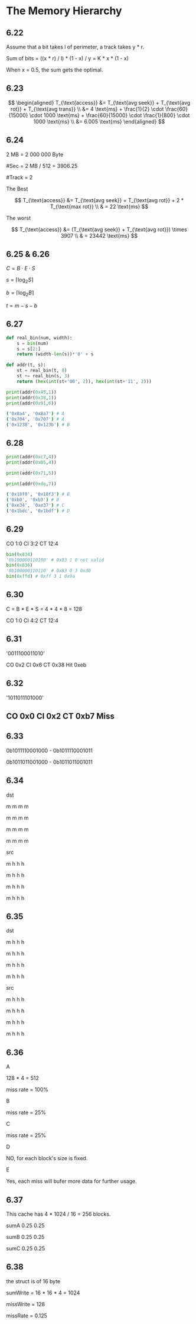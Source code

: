 # The Memory Hierarchy

## 6.22

Assume that a bit takes l of perimeter, a track takes y * r.

Sum of bits = ((x * r) / l) * (1 - x) / y = K * x * (1 - x)

When x = 0.5, the sum gets the optimal.

## 6.23

$$
\begin{aligned}
    T_{\text{access}} &= T_{\text{avg seek}} + T_{\text{avg rot}} + T_{\text{avg trans}} \\
    &= 4 \text{ms} + \frac{1}{2} \cdot \frac{60}{15000} \cdot 1000 \text{ms} +  \frac{60}{15000} \cdot \frac{1}{800} \cdot 1000 \text{ms} \\ 
    &= 6.005 \text{ms}
\end{aligned}
$$

## 6.24

2 MB = 2 000 000 Byte 

\#Sec = 2 MB / 512 = 3906.25

\#Track = 2

The Best

$$
T_{\text{access}} &= T_{\text{avg seek}} + T_{\text{avg rot}} + 2 * T_{\text{max rot}} \\
& = 22 \text{ms}
$$

The worst 


$$
T_{\text{access}} &= (T_{\text{avg seek}} + T_{\text{avg rot}}) \times 3907 \\
& = 23442 \text{ms}
$$

## 6.25 & 6.26

$C = B \cdot E \cdot S$

$s = \lceil \log_2 S \rceil$

$b = \lceil \log_2 B \rceil$

$t = m - s - b$

## 6.27

```py
def real_bin(num, width):
    s = bin(num)
    s = s[2:]
    return (width-len(s))*'0' + s 

def addr(t, s):
    st = real_bin(t, 8)
    st += real_bin(s, 3) 
    return (hex(int(st+'00', 2)), hex(int(st+'11', 2)))

print(addr(0x45,1))
print(addr(0x38,1))
print(addr(0x91,6))


```

```sh
('0x8a4', '0x8a7') # A
('0x704', '0x707') # A
('0x1238', '0x123b') # B
```

## 6.28

```py
print(addr(0xc7,4))
print(addr(0x05,4))

print(addr(0x71,5))

print(addr(0xde,7))
```

```sh
('0x18f0', '0x18f3') # B
('0xb0', '0xb3') # B
('0xe34', '0xe37') # C
('0x1bdc', '0x1bdf') # D
```

## 6.29

CO 1:0
CI 3:2
CT 12:4

```py
bin(0x834) 
'0b100000110100' # 0x83 1 0 not valid
bin(0x836) 
'0b100000110110' # 0x83 0 3 0xd0
bin(0xffd) # 0xff 3 1 0x9a
```

## 6.30

C = B * E * S = 4 * 4 * 8 = 128

CO 1:0
CI 4:2
CT 12:4

## 6.31


'0011100011010'

CO 0x2
CI 0x6
CT 0x38
Hit
0xeb


## 6.32

'1011011101000'

CO 0x0
CI 0x2
CT 0xb7
Miss
--

## 6.33

0b1011110001000 - 0b1011110001011

0b1011011001000 - 0b1011011001011


## 6.34

dst

m m m m

m m m m

m m m m

m m m m

src

m h h h

m h h h

m h h h

m h h h

## 6.35

dst

m h h h

m h h h

m h h h

m h h h



src

m h h h

m h h h

m h h h

m h h h


## 6.36

A 

128 * 4 = 512

miss rate = 100%

B 

miss rate = 25%

C

miss rate = 25% 

D

NO, for each block's size is fixed.

E

Yes, each miss will bufer more data for further usage.


## 6.37

This cache has 4 * 1024 / 16 = 256 blocks.

sumA 0.25 0.25

sumB 0.25 0.25

sumC 0.25 0.25

## 6.38

the struct is of 16 byte

sumWrite = 16 * 16 * 4 = 1024

missWrite = 128

missRate = 0.125


